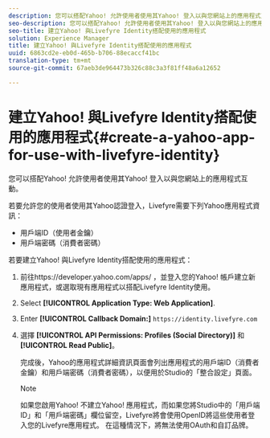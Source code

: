 ```yaml
---
description: 您可以搭配Yahoo! 允許使用者使用其Yahoo! 登入以與您網站上的應用程式互動。
seo-description: 您可以搭配Yahoo! 允許使用者使用其Yahoo! 登入以與您網站上的應用程式互動。
seo-title: 建立Yahoo! 與Livefyre Identity搭配使用的應用程式
solution: Experience Manager
title: 建立Yahoo! 與Livefyre Identity搭配使用的應用程式
uuid: 6863cd2e-eb0d-465b-b706-88ecaccf41bc
translation-type: tm+mt
source-git-commit: 67aeb3de964473b326c88c3a3f81ff48a6a12652

---
```



# 建立Yahoo! 與Livefyre Identity搭配使用的應用程式{#create-a-yahoo-app-for-use-with-livefyre-identity}

您可以搭配Yahoo! 允許使用者使用其Yahoo! 登入以與您網站上的應用程式互動。

若要允許您的使用者使用其Yahoo認證登入，Livefyre需要下列Yahoo應用程式資訊：

* 用戶端ID（使用者金鑰）
* 用戶端密碼（消費者密碼）

若要建立Yahoo! 與Livefyre Identity搭配使用的應用程式：

1. 前往https://developer.yahoo.com/apps/ [](https://developer.yahoo.com/apps/)，並登入您的Yahoo! 帳戶建立新應用程式，或選取現有應用程式以搭配Livefyre Identity使用。
1. Select **[!UICONTROL Application Type: Web Application]**.
1. Enter **[!UICONTROL Callback Domain:]** `https://identity.livefyre.com`
1. 選擇 **[!UICONTROL API Permissions: Profiles (Social Directory)]** 和 **[!UICONTROL Read Public]**。

   完成後，Yahoo的應用程式詳細資訊頁面會列出應用程式的用戶端ID（消費者金鑰）和用戶端密碼（消費者密碼），以便用於Studio的「整合設定」頁面。

   >[!NOTE]
   >
   >如果您啟用Yahoo! 不建立Yahoo! 應用程式，而如果您將Studio中的「用戶端ID」和「用戶端密碼」欄位留空，Livefyre將會使用OpenID將這些使用者登入您的Livefyre應用程式。 在這種情況下，將無法使用OAuth和自訂品牌。